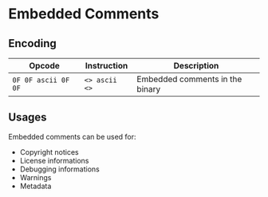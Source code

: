 # Embedded Comments

## Encoding

| Opcode              | Instruction   | Description                     |
|---------------------|---------------|---------------------------------|
| `0F 0F ascii 0F 0F` | `<> ascii <>` | Embedded comments in the binary |

## Usages

Embedded comments can be used for:

- Copyright notices
- License informations
- Debugging informations
- Warnings
- Metadata